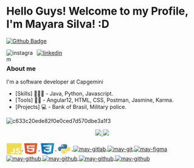 <h4 align="center">

 #  Hello Guys! Welcome to my Profile, I'm Mayara Silva! :D

[![Github Badge](https://img.shields.io/badge/-Github-000?style=flat-square&logo=Github&logoColor=white&link=https://github.com/mayaradeveloper)](https://github.com/mayaradeveloper)

 <a href="https://www.instagram.com/mayara.jds/">
    <img align="left" width="80px" src="https://i.ibb.co/qkGSp1D/instagram.png" alt="instagram" style="vertical-align:top;">
  </a> 
  <a href="https://www.linkedin.com/in/mayarajds">
    <img width="80px" src="https://i.ibb.co/RyZx12b/linkedin.png" alt="linkedin" style="vertical-align:top;">
  </a>
</div>

### About me
I'm a software developer at Capgemini

- [Skills] 👨🏼‍🏫 - Java, Python, Javascript.
- [Tools]  ✍🏼 - Angular12, HTML, CSS, Postman, Jasmine, Karma.
- [Projects] 💻 - Bank of Brasil, Military police.

![c633c20ede82f0e0ced7d570dbe3a1f3](https://user-images.githubusercontent.com/70382532/138322189-2db8df52-9dcb-40a0-88a8-c365466bd33d.gif)

<div align="center">
  <a href="https://github.com/mayaradeveloper">
  <img height="180em" src="https://github-readme-stats.vercel.app/api?username=mayaradeveloper&show_icons=true&theme=dracula&include_all_commits=true&count_private=true"/>
  <img height="180em" src="https://github-readme-stats.vercel.app/api/top-langs/?username=mayaradeveloper&layout=compact&langs_count=7&theme=dracula"/>
</div>
  
<div style="display: inline_block"><br>
  <img align="center" alt="may-Js" height="30" width="40" src="https://raw.githubusercontent.com/devicons/devicon/master/icons/javascript/javascript-plain.svg">
  <img align="center" alt="may-HTML" height="30" width="40" src="https://raw.githubusercontent.com/devicons/devicon/master/icons/html5/html5-original.svg">
  <img align="center" alt="may-CSS" height="30" width="40" src="https://raw.githubusercontent.com/devicons/devicon/master/icons/css3/css3-original.svg">
  <img align="center" alt="may-Python" height="30" width="40" src="https://raw.githubusercontent.com/devicons/devicon/master/icons/python/python-original.svg">
  <img align="center" alt="may-gitlab" height="30" width="40" src="https://cdn.jsdelivr.net/gh/devicons/devicon/icons/gitlab/gitlab-original.svg" />
  <img align="center" alt="may-git" height="30" width="40" src="https://cdn.jsdelivr.net/gh/devicons/devicon/icons/git/git-original.svg" />
  <img align="center" alt="may-figma" height="30" width="40" src="https://cdn.jsdelivr.net/gh/devicons/devicon/icons/figma/figma-original.svg" />
  <img align="center" alt="may-github" height="30" width="40px" src="https://cdn.jsdelivr.net/gh/devicons/devicon/icons/github/github-original.svg"/>
  <img align="center" alt="may-github" height="30" width="40px" src="https://cdn.jsdelivr.net/gh/devicons/devicon/icons/java/java-original.svg"/>
  <img align="center" alt="may-github" height="30" width="40px" src="https://cdn.jsdelivr.net/gh/devicons/devicon/icons/mysql/mysql-original.svg"/>
  <img align="center" alt="may-github" height="30" width="40px" src="https://cdn.jsdelivr.net/gh/devicons/devicon/icons/android/android-original.svg"/>
  
  ##
  
